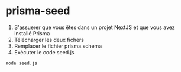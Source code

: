 # prisma-seed
1. S'assuerer que vous êtes dans un projet NextJS et que vous avez installé Prisma
2. Télécharger les deux fichers
3. Remplacer le fichier prisma.schema
4. Exécuter le code seed.js
    
  ``node seed.js``
